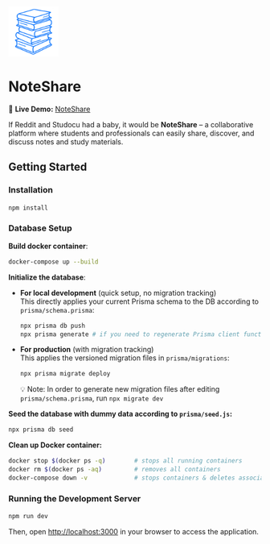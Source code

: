 <img src="public/icon9.png" height="100" width="100"></img>

# NoteShare

🔗 **Live Demo:** [NoteShare](https://sharemynotes.vercel.app)

If Reddit and Studocu had a baby, it would be **NoteShare** – a collaborative platform where students and professionals can easily share, discover, and discuss notes and study materials.

## Getting Started

### Installation

```bash
npm install
```

### Database Setup

**Build docker container**:

```bash
docker-compose up --build
```

**Initialize the database**:

- **For local development** (quick setup, no migration tracking)  
  This directly applies your current Prisma schema to the DB according to `prisma/schema.prisma`:

  ```bash
  npx prisma db push
  npx prisma generate # if you need to regenerate Prisma client functions
  ```

- **For production** (with migration tracking)  
  This applies the versioned migration files in `prisma/migrations`:
  ```bash
  npx prisma migrate deploy
  ```
  💡 Note: In order to generate new migration files after editing `prisma/schema.prisma`, run `npx migrate dev`

**Seed the database with dummy data according to `prisma/seed.js`:**

```bash
npx prisma db seed
```

**Clean up Docker container:**

```bash
docker stop $(docker ps -q)        # stops all running containers
docker rm $(docker ps -aq)         # removes all containers
docker-compose down -v             # stops containers & deletes associated volumes
```

### Running the Development Server

```bash
npm run dev
```

Then, open [http://localhost:3000](http://localhost:3000) in your browser to access the application.
